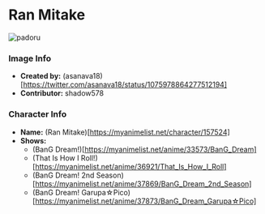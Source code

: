 # Ran Mitake

![padoru](https://raw.githubusercontent.com/shadow578/Padoru-Padoru/master/Padoru/bang-dream/bang-dream-ran-mitake.png "Ran Mitake")

### Image Info
* **Created by:**    (asanava18)[https://twitter.com/asanava18/status/1075978864277512194]
* **Contributor:**   shadow578

### Character Info
* **Name:**   (Ran Mitake)[https://myanimelist.net/character/157524]
* **Shows:**
  * (BanG Dream!)[https://myanimelist.net/anime/33573/BanG_Dream]
  * (That Is How I Roll!)[https://myanimelist.net/anime/36921/That_Is_How_I_Roll]
  * (BanG Dream! 2nd Season)[https://myanimelist.net/anime/37869/BanG_Dream_2nd_Season]
  * (BanG Dream! Garupa☆Pico)[https://myanimelist.net/anime/37873/BanG_Dream_Garupa☆Pico]
